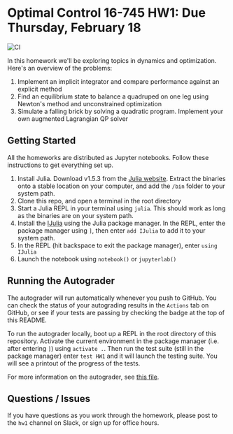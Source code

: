 # Optimal Control 16-745 HW1: Due Thursday, February 18
![CI](https://github.com/Optimal-Control-16-745/HW1/workflows/CI/badge.svg)

In this homework we'll be exploring topics in dynamics and optimization. Here's an overview of the problems:
1. Implement an implicit integrator and compare performance against an explicit method
2. Find an equilibrium state to balance a quadruped on one leg using Newton's method and unconstrained optimization
3. Simulate a falling brick by solving a quadratic program. Implement your own augmented Lagrangian QP solver

## Getting Started
All the homeworks are distributed as Jupyter notebooks. Follow these instructions to get everything set up.

1. Install Julia. Download v1.5.3 from the [Julia website](https://julialang.org/downloads/). Extract the binaries onto a stable location on your computer, and add the `/bin` folder to your system path.
2. Clone this repo, and open a terminal in the root directory
2. Start a Julia REPL in your terminal using `julia`. This should work as long as the binaries are on your system path.
3. Install the [IJulia](https://github.com/JuliaLang/IJulia.jl) using the Julia package manager. In the REPL, enter the package manager using `]`, then enter `add IJulia` to add it to your system path.
4. In the REPL (hit backspace to exit the package manager), enter `using IJulia`
5. Launch the notebook using `notebook()` or `jupyterlab()`

## Running the Autograder
The autograder will run automatically whenever you push to GitHub. You can check the status of your autograding results in the `Actions` tab on GitHub, or see if your tests are passing by checking the badge at the top of this README.

To run the autograder locally, boot up a REPL in the root directory of this repository. Activate the current environment in the package manager (i.e. after entering `]`) using
`activate .`. Then run the test suite (still in the package manager) enter `test HW1` and it will launch the testing suite. You will see a printout of the progress of the tests.

For more information on the autograder, see [this file](https://github.com/Optimal-Control-16-745/JuliaIntro/blob/main/docs/Autograding.md).

## Questions / Issues
If you have questions as you work through the homework, please post to the `hw1` channel on Slack, or sign up for office hours.

